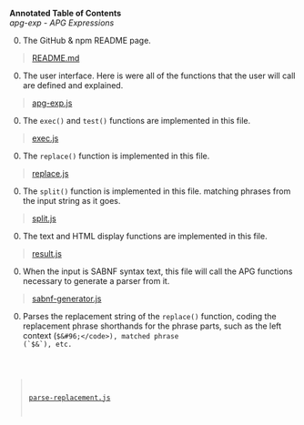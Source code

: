 **Annotated Table of Contents**<br>
*apg-exp - APG Expressions*

0. The GitHub & npm README page.
> [README.md](./README.html)

0. The user interface. Here is were all of the functions that the user will call are defined and explained.
> [apg-exp.js](./apg-exp.html)<br>

0. The `exec()` and `test()` functions are implemented in this file.
> [exec.js](./exec.html)<br>

0. The `replace()` function is implemented in this file.
> [replace.js](./replace.html)<br>

0. The `split()` function is implemented in this file.
matching phrases from the input string as it goes.
> [split.js](./split.html)<br>

0. The text and HTML display functions are implemented in this file.
> [result.js](./result.html)<br>

0. When the input is SABNF syntax text, this file will call the APG functions necessary to generate a parser from it.
> [sabnf-generator.js](./sabnf-generator.html)<br>

0. Parses the replacement string of the `replace()` function, coding the replacement phrase shorthands for the phrase parts,
such as the left context (<code>$&#96;</code>), matched phrase (`$&`), etc.
> [parse-replacement.js](./parse-replacement.html)<br>


